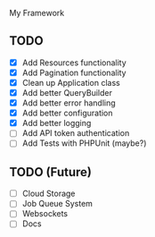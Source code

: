 My Framework

## TODO

- [x] Add Resources functionality
- [x] Add Pagination functionality
- [x] Clean up Application class
- [x] Add better QueryBuilder
- [x] Add better error handling
- [x] Add better configuration
- [x] Add better logging
- [ ] Add API token authentication
- [ ] Add Tests with PHPUnit (maybe?)

## TODO (Future)

- [ ] Cloud Storage
- [ ] Job Queue System
- [ ] Websockets
- [ ] Docs
